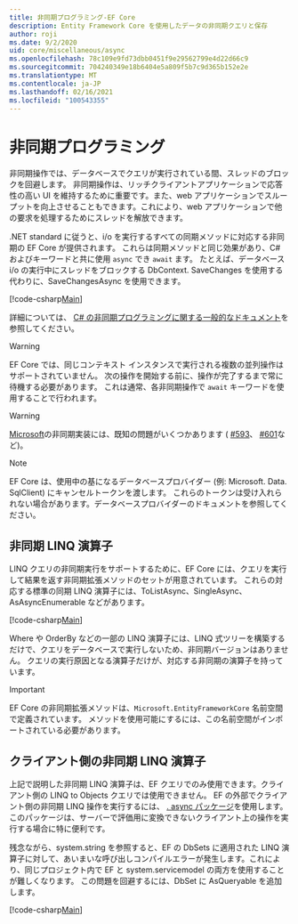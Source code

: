 ```yaml
---
title: 非同期プログラミング-EF Core
description: Entity Framework Core を使用したデータの非同期クエリと保存
author: roji
ms.date: 9/2/2020
uid: core/miscellaneous/async
ms.openlocfilehash: 78c109e9fd73dbb0451f9e29562799e4d22d66c9
ms.sourcegitcommit: 704240349e18b6404e5a809f5b7c9d365b152e2e
ms.translationtype: MT
ms.contentlocale: ja-JP
ms.lasthandoff: 02/16/2021
ms.locfileid: "100543355"
---
```

# <a name="asynchronous-programming"></a>非同期プログラミング

非同期操作では、データベースでクエリが実行されている間、スレッドのブロックを回避します。 非同期操作は、リッチクライアントアプリケーションで応答性の高い UI を維持するために重要です。また、web アプリケーションでスループットを向上させることもできます。これにより、web アプリケーションで他の要求を処理するためにスレッドを解放できます。

.NET standard に従うと、i/o を実行するすべての同期メソッドに対応する非同期の EF Core が提供されます。 これらは同期メソッドと同じ効果があり、C# およびキーワードと共に使用 `async` でき `await` ます。 たとえば、データベース i/o の実行中にスレッドをブロックする DbContext. SaveChanges を使用する代わりに、SaveChangesAsync を使用できます。

[!code-csharp[Main](../../../samples/core/Miscellaneous/Async/Program.cs#SaveChangesAsync)]

詳細については、 [C# の非同期プログラミングに関する一般的なドキュメント](/dotnet/csharp/async)を参照してください。

> [!WARNING]
> EF Core では、同じコンテキスト インスタンスで実行される複数の並列操作はサポートされていません。 次の操作を開始する前に、操作が完了するまで常に待機する必要があります。 これは通常、各非同期操作で `await` キーワードを使用することで行われます。

> [!WARNING]
> [Microsoft](https://github.com/dotnet/SqlClient)の非同期実装には、既知の問題がいくつかあります ( [#593](https://github.com/dotnet/SqlClient/issues/593)、 [#601](https://github.com/dotnet/SqlClient/issues/601)など)。

> [!NOTE]
> EF Core は、使用中の基になるデータベースプロバイダー (例: Microsoft. Data. SqlClient) にキャンセルトークンを渡します。 これらのトークンは受け入れられない場合があります。データベースプロバイダーのドキュメントを参照してください。

## <a name="async-linq-operators"></a>非同期 LINQ 演算子

LINQ クエリの非同期実行をサポートするために、EF Core には、クエリを実行して結果を返す非同期拡張メソッドのセットが用意されています。 これらの対応する標準の同期 LINQ 演算子には、ToListAsync、SingleAsync、AsAsyncEnumerable などがあります。

[!code-csharp[Main](../../../samples/core/Miscellaneous/Async/Program.cs#ToListAsync)]

Where や OrderBy などの一部の LINQ 演算子には、LINQ 式ツリーを構築するだけで、クエリをデータベースで実行しないため、非同期バージョンはありません。 クエリの実行原因となる演算子だけが、対応する非同期の演算子を持っています。

> [!IMPORTANT]
> EF Core の非同期拡張メソッドは、`Microsoft.EntityFrameworkCore` 名前空間で定義されています。 メソッドを使用可能にするには、この名前空間がインポートされている必要があります。

## <a name="client-side-async-linq-operators"></a>クライアント側の非同期 LINQ 演算子

上記で説明した非同期 LINQ 演算子は、EF クエリでのみ使用できます。クライアント側の LINQ to Objects クエリでは使用できません。 EF の外部でクライアント側の非同期 LINQ 操作を実行するには、 [. async パッケージ](https://www.nuget.org/packages/System.Linq.Async)を使用します。このパッケージは、サーバーで評価用に変換できないクライアント上の操作を実行する場合に特に便利です。

残念ながら、system.string を参照すると、EF の DbSets に適用された LINQ 演算子に対して、あいまいな呼び出しコンパイルエラーが発生します。これにより、同じプロジェクト内で EF と system.servicemodel の両方を使用することが難しくなります。 この問題を回避するには、DbSet に AsQueryable を追加します。

[!code-csharp[Main](../../../samples/core/Miscellaneous/AsyncWithSystemInteractive/Program.cs#SystemInteractiveAsync)]
